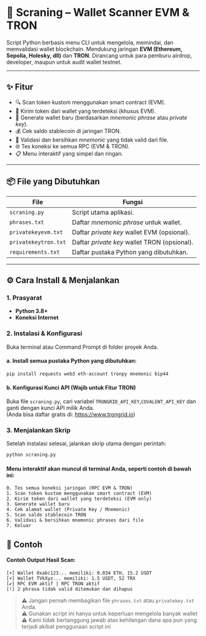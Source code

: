 # 🧠 Scraning – Wallet Scanner EVM & TRON

Script Python berbasis menu CLI untuk mengelola, memindai, dan memvalidasi wallet blockchain. Mendukung jaringan **EVM (Ethereum, Sepolia, Holesky, dll)** dan **TRON**. Dirancang untuk para pemburu airdrop, developer, maupun untuk audit wallet testnet.

---

## ✨ Fitur

- 🔍 Scan token kustom menggunakan smart contract (EVM).
- 💸 Kirim token dari wallet yang terdeteksi (khusus EVM).
- 🧠 Generate wallet baru (berdasarkan *mnemonic phrase* atau *private key*).
- 💰 Cek saldo stablecoin di jaringan TRON.
- 🧹 Validasi dan bersihkan *mnemonic* yang tidak valid dari file.
- 🌐 Tes koneksi ke semua RPC (EVM & TRON).
- 📋 Menu interaktif yang simpel dan ringan.

---

## 📦 File yang Dibutuhkan

| File                 | Fungsi                                      |
|----------------------|---------------------------------------------|
| `scraning.py`        | Script utama aplikasi.                      |
| `phrases.txt`        | Daftar *mnemonic phrase* untuk wallet.      |
| `privatekeyevm.txt`  | Daftar *private key* wallet EVM (opsional). |
| `privatekeytron.txt` | Daftar *private key* wallet TRON (opsional).|
| `requirements.txt`   | Daftar pustaka Python yang dibutuhkan.      |

---

## ⚙️ Cara Install & Menjalankan

### 1. Prasyarat

- **Python 3.8+**
- **Koneksi Internet**

### 2. Instalasi & Konfigurasi

Buka terminal atau Command Prompt di folder proyek Anda.

#### a. Install semua pustaka Python yang dibutuhkan:

```bash
pip install requests web3 eth-account tronpy mnemonic bip44
```

#### b. Konfigurasi Kunci API (Wajib untuk Fitur TRON)

Buka file `scraning.py`, cari variabel `TRONGRID_API_KEY`,`COVALENT_API_KEY` dan ganti dengan kunci API milik Anda.  
(Anda bisa daftar gratis di: https://www.trongrid.io)

### 3. Menjalankan Skrip

Setelah instalasi selesai, jalankan skrip utama dengan perintah:

```bash
python scraning.py
```

#### Menu interaktif akan muncul di terminal Anda, seperti contoh di bawah ini:

```text
0. Tes semua koneksi jaringan (RPC EVM & TRON)
1. Scan token kustom menggunakan smart contract (EVM)
2. Kirim token dari wallet yang terdeteksi (EVM only)
3. Generate wallet baru
4. Cek alamat wallet (Private Key / Mnemonic)
5. Scan saldo stablecoin TRON
6. Validasi & bersihkan mnemonic phrases dari file
7. Keluar
```

## 🧪 Contoh

#### Contoh Output Hasil Scan:

```text
[+] Wallet 0xabc123... memiliki: 0.034 ETH, 15.2 USDT
[+] Wallet TVkXyz... memiliki: 1.5 USDT, 52 TRX
[✔] RPC EVM aktif | RPC TRON aktif
[!] 2 phrasa tidak valid ditemukan dan dihapus
```

> ⚠️ Jangan pernah membagikan file `phrases.txt` atau `privatekey.txt` Anda.  
> ⚠️ Gunakan script ini hanya untuk keperluan mengelola banyak wallet
> ⚠️ Kami tidak bertanggung jawab atas kehilangan dana apa pun yang terjadi akibat penggunaan script ini
